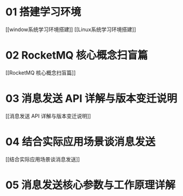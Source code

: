 # 01 搭建学习环境
[[window系统学习环境搭建]]
[[Linux系统学习环境搭建]]
# 02 RocketMQ 核心概念扫盲篇
[[RocketMQ 核心概念扫盲篇]]
# 03 消息发送 API 详解与版本变迁说明
[[消息发送 API 详解与版本变迁说明]]
# 04 结合实际应用场景谈消息发送
[[结合实际应用场景谈消息发送]]
# 05 消息发送核心参数与工作原理详解